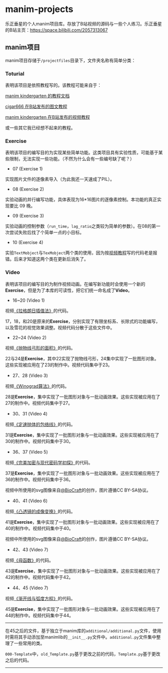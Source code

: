 # manim-projects
乐正垂星的个人manim项目库。存放了B站视频的源码与一些个人练习。乐正垂星的B站主页：https://space.bilibili.com/2057313067

## manim项目

manim项目存储于`/projectfiles`目录下，文件夹名称有简单分类：

### Toturial

表明该项目是依照教程写的。该教程可能来自于：

[manim kindergarten 的教程文档](https://docs.manim.org.cn/index.html)

[cigar666 在B站发布的图文教程](https://www.bilibili.com/read/cv2539928?from=search)

[manim kindergarten 在B站发布的视频教程](https://www.bilibili.com/video/BV1p54y197cC)

或一些其它我已经想不起来的教程。

### Exercise

表明该项目的编写目的为实现某些简单功能。这类项目具有实验性质，可能基于某些限制，无法实现一些功能。（不然为什么会有一些编号缺了呢？）

- 07 (Exercise 1)

实现图片文件的逐像素导入（为此我还一天速成了PIL）。

- 08 (Exercise 2)

实验动画的并行编写功能，具体表现为16\*16图片的逐像素控制。本功能的真正实现要比 09 晚。

- 09 (Exercise 3)

实验动画的控制参数（`run_time`，`lag_ratio`之类较为简单的参数）。在08的第一次尝试失败后找了个简单一点的小目标。

- 10 (Exercise 4)

实验`TextMobject`与`TexMobject`两个类的使用，因为按[视频教程](https://www.bilibili.com/video/BV1p54y197cC)写的代码老是报错。后来才知道这两个类在更新后消失了。

### Video

表明该项目的编写目的为制作视频动画。在编写新功能时会使用一个新的**Exercise**，但是为了本库的可读性，把它们统一命名成了**Video**。

- 16~20 (Video 1)

视频[《拉格朗日插值法》](https://www.bilibili.com/video/BV1TR4y1j745 "【拉格朗日插值法的本质】拉格朗日，孙子，与每个人都能推出来的插值法")的代码。

17，18，和20是原来的**Exercise**，分别实现了有限坐标系、长除式的功能编写，以及雪花的视觉效果调整。视频代码分散于这些文件中。

- 22~24 (Video 2)

视频[《抛物线弓形的面积》](https://www.bilibili.com/video/BV1ZL411w7Jc "【抛物线弓形的面积】水平宽铅垂高，抛物线，与自相似性")的代码。

22与24是**Exercise**，其中22实现了抛物线弓形，24集中实现了一批图形对象。这些实现被应用在了23的制作中。视频代码集中于23。

- 27、28 (Video 3)

视频[《Winograd算法》](https://www.bilibili.com/video/BV15S4y1B7kj "【人工智能芯片入门】卷积、对偶性、与Winograd算法")的代码。

28是**Exercise**，集中实现了一批图形对象与一批动画效果。这些实现被应用在了27的制作中。视频代码集中于27。


- 30、31 (Video 4)

视频[《定速抛体的包络线》](https://www.bilibili.com/video/BV19v4y1F7BC "【乐正垂星】定速抛体的包络线")的代码。

31是**Exercise**，集中实现了一批图形对象与一批动画效果。这些实现被应用在了30的制作中。视频代码集中于30。

- 36、37 (Video 5)

视频[《完美加密与现代密码学初探》](https://www.bilibili.com/video/BV1ce4y1q778 "【乐正垂星】恺撒密码，完美加密，与现代密码学初探")的代码。

37是**Exercise**，集中实现了一批图形对象与一批动画效果。这些实现被应用在了36的制作中。视频代码集中于36。

视频中所使用的svg图像来自[@BioCraft](https://space.bilibili.com/182765092 "BioCraft的b站个人空间")的创作，图片遵循CC BY-SA协议。

- 40、41 (Video 6)

视频[《凸透镜的成像变换》](https://www.bilibili.com/video/BV1Ze411A7k6 "【乐正垂星】光学题，凸透镜，和射影几何")的代码。

41是**Exercise**，集中实现了一批图形对象与一批动画效果。这些实现被应用在了40的制作中。视频代码集中于40。

视频中所使用的svg图像来自[@BioCraft](https://space.bilibili.com/182765092 "BioCraft的b站个人空间")的创作，图片遵循CC BY-SA协议。

- 42、43 (Video 7)

视频[《母函数》](https://www.bilibili.com/video/BV1QM411A73c "【乐正垂星】母函数是可以被理解的？！")的代码。

43是**Exercise**，集中实现了一批图形对象与一批动画效果。这些实现被应用在了42的制作中。视频代码集中于42。

- 44、45 (Video 7)

视频[《渐开线与弧度方程》](https://www.bilibili.com/video/BV1rs4y1n7ZE "【乐正垂星】开！摆！——渐开线，摆线，与弧度方程")的代码。

45是**Exercise**，集中实现了一批图形对象与一批动画效果。这些实现被应用在了44的制作中。视频代码集中于44。

___

在45之后的文件，基于独立于manim库的`additional/additional.py`文件，使用时需将其手动添加至manimlib的`__init__.py`文件中。`additional.py`文件集中整理了一些常用的类。

`000-Template`中，`old_Template.py`基于更改之前的代码，`Template.py`基于更改之后的代码。

___
